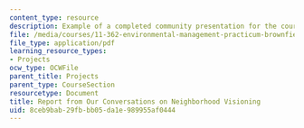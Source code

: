 ```yaml
---
content_type: resource
description: Example of a completed community presentation for the course.
file: /media/courses/11-362-environmental-management-practicum-brownfield-redevelopment-fall-2006/8ceb9bab29fbbb05da1e989955af0444_presentation.pdf
file_type: application/pdf
learning_resource_types:
- Projects
ocw_type: OCWFile
parent_title: Projects
parent_type: CourseSection
resourcetype: Document
title: Report from Our Conversations on Neighborhood Visioning
uid: 8ceb9bab-29fb-bb05-da1e-989955af0444
---
```

